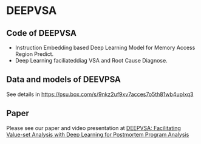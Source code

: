 # DEEPVSA

## Code of DEEPVSA
  
- Instruction Embedding based Deep Learning Model for Memory Access Region Predict.
- Deep Learning faciliateddiag VSA and Root Cause Diagnose.


## Data and models of DEEVPSA

See details in <https://psu.box.com/s/9nkz2uf9xv7acces7o5th81wb4uplxq3>

## Paper

Please see our paper and video presentation at [DEEPVSA: Facilitating Value-set Analysis with Deep Learning for Postmortem Program Analysis](https://www.usenix.org/conference/usenixsecurity19/presentation/guo)
